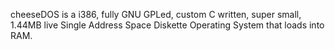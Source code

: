 cheeseDOS is a i386, fully GNU GPLed, custom C written, super small, 1.44MB live Single Address Space Diskette Operating System that loads into RAM.
